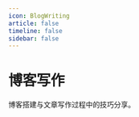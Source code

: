 ```yaml
---
icon: BlogWriting
article: false
timeline: false
sidebar: false
---
```


# 博客写作

博客搭建与文章写作过程中的技巧分享。

<Catalog base='/BlogWriting/' level=1 />
